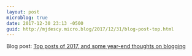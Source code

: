 ```yaml
---
layout: post
microblog: true
date: 2017-12-30 23:13 -0500
guid: http://mjdescy.micro.blog/2017/12/31/blog-post-top.html
---
```

Blog post: [Top posts of 2017, and some year-end thoughts on blogging](https://mjdescy.me/2017/12/31/top-posts-of-2017/)

